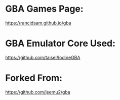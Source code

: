 # GBA Games Page:

https://rancidsam.github.io/gba

# GBA Emulator Core Used:

https://github.com/taisel/IodineGBA

# Forked From:

https://github.com/jsemu2/gba
